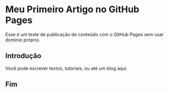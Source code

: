 # Meu Primeiro Artigo no GitHub Pages

Esse é um teste de publicação de conteúdo com o GitHub Pages sem usar domínio próprio.

## Introdução

Você pode escrever textos, tutoriais, ou até um blog aqui.

## Fim
